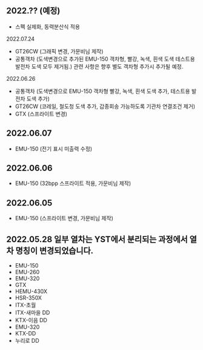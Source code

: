 2022.?? (예정)
-----
* 스펙 실제화, 동력분산식 적용

2022.07.24
* GT26CW (그래픽 변경, 가문비님 제작)
* 공통객차 (도색변경으로 추가된 EMU-150 객차형, 빨강, 녹색, 흰색 도색 테스트용 발전차 도색 모두 제거됨.) 관련 사항은 향후 별도 객차형 추가시 추가될 예정.

2022.06.26
* 공통객차 (도색변경으로 EMU-150 객차형 빨강, 녹색, 흰색 도색 추가, 테스트용 발전차 도색 추가)
* GT26CW (코레일, 철도청 도색 추가, 갑종회송 가능하도록 기관차 연결조건 제거)
* GTX (스프라이트 변경)

2022.06.07
-----
* EMU-150 (전기 표시 미출력 수정)

2022.06.06
-----
* EMU-150 (32bpp 스프라이트 적용, 가문비님 제작)

2022.06.05
-----
* EMU-150 (스프라이트 변경, 가문비님 제작)

2022.05.28
일부 열차는 YST에서 분리되는 과정에서 열차 명칭이 변경되었습니다.
-----
* EMU-150
* EMU-260
* EMU-320
* GTX
* HEMU-430X
* HSR-350X
* ITX-초월
* ITX-새마을 DD
* KTX-이음 DD
* EMU-320
* KTX-DD
* 누리로 DD